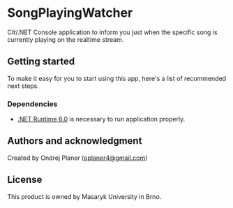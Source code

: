 # SongPlayingWatcher

C#/.NET Console application to inform you just when the specific song is currently playing on the realtime stream. 

## Getting started

To make it easy for you to start using this app, here's a list of recommended next steps.

### Dependencies

* [.NET Runtime 6.0](https://github.com/dotnet/runtime) is necessary to run application properly.

## Authors and acknowledgment

Created by Ondrej Planer ([oplaner4@gmail.com](mailto:oplaner4@gmail.com))

## License

This product is owned by Masaryk University in Brno.
